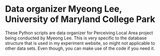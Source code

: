 Data organizer
Myeong Lee, University of Maryland College Park
====================================================

These Python scripts are data organizer for Perceiving Local Area project being conducted by Myeong Lee.
This is very specific to the database structure that is used in my experiment website, so might not applicable to other data sets.
Even though, you can make use of the code if you need it. 